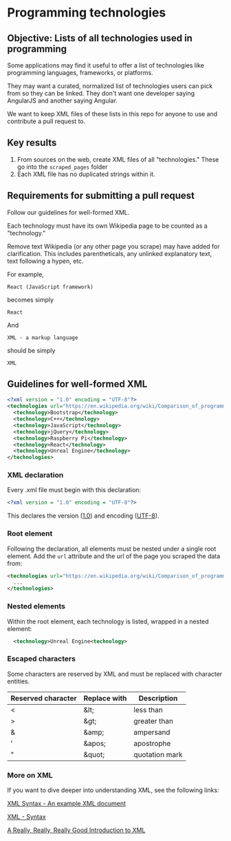 # Programming technologies

## Objective: Lists of all technologies used in programming

Some applications may find it useful to offer a list of technologies like programming languages, frameworks, or platforms.

They may want a curated, normalized list of technologies users can pick from so they can be linked. They don't want one developer saying AngularJS and another saying Angular.

We want to keep XML files of these lists in this repo for anyone to use and contribute a pull request to.

## Key results

1. From sources on the web, create XML files of all "technologies." These go into the `scraped_pages` folder
2. Each XML file has no duplicated strings within it.

## Requirements for submitting a pull request

Follow our guidelines for well-formed XML.

Each technology must have its own Wikipedia page to be counted as a "technology."

Remove text Wikipedia (or any other page you scrape) may have added for clarification. This includes parentheticals, any unlinked explanatory text, text following a hypen, etc.

For example,

```
React (JavaScript framework)
```

becomes simply

```
React
```

And

```
XML - a markup language
```

should be simply

```
XML
```

## Guidelines for well-formed XML

``` xml
<?xml version = "1.0" encoding = "UTF-8"?>
<technologies url="https://en.wikipedia.org/wiki/Comparison_of_programming_languages#General_comparison">
  <technology>Bootstrap</technology>
  <technology>C++</technology>
  <technology>JavaScript</technology>
  <technology>jQuery</technology>
  <technology>Raspberry Pi</technology>
  <technology>React</technology>
  <technology>Unreal Engine</technology>
</technologies>
```

### XML declaration

Every .xml file must begin with this declaration:

``` xml
<?xml version = "1.0" encoding = "UTF-8"?>
```

This declares the version ([1.0](https://stackoverflow.com/questions/6883084/what-xml-version-to-use)) and encoding ([UTF-8](https://en.wikipedia.org/wiki/UTF-8)).

### Root element

Following the declaration, all elements must be nested under a single root element. Add the `url` attribute and the url of the page you scraped the data from:

```xml
<technologies url="https://en.wikipedia.org/wiki/Comparison_of_programming_languages#General_comparison">
  ...
</technologies>
```

### Nested elements

Within the root element, each technology is listed, wrapped in a nested element:

```xml
  <technology>Unreal Engine<technology>
```

### Escaped characters

Some characters are reserved by XML and must be replaced with character entities.

| Reserved character | Replace with | Description    |
| ------------------ | ------------ | -------------- |
| <                  | \&lt;        | less than      |
| >                  | \&gt;        | greater than   |
| &                  | \&amp;       | ampersand      |
| '                  | \&apos;      | apostrophe     |
| "                  | \&quot;      | quotation mark |


### More on XML

If you want to dive deeper into understanding XML, see the following links:

[XML Syntax - An example XML document](https://www.xmlfiles.com/xml/xml-syntax/)

[XML - Syntax](https://www.tutorialspoint.com/xml/xml_syntax.htm)

[A Really, Really, Really Good Introduction to XML](https://www.sitepoint.com/really-good-introduction-xml/)
